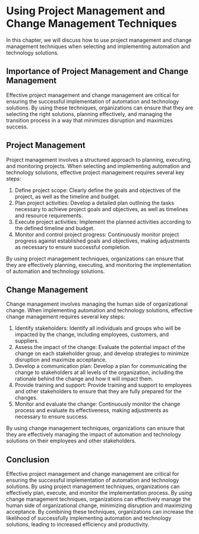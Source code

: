 Using Project Management and Change Management Techniques
====================================================================================================================================

In this chapter, we will discuss how to use project management and change management techniques when selecting and implementing automation and technology solutions.

Importance of Project Management and Change Management
------------------------------------------------------

Effective project management and change management are critical for ensuring the successful implementation of automation and technology solutions. By using these techniques, organizations can ensure that they are selecting the right solutions, planning effectively, and managing the transition process in a way that minimizes disruption and maximizes success.

Project Management
------------------

Project management involves a structured approach to planning, executing, and monitoring projects. When selecting and implementing automation and technology solutions, effective project management requires several key steps:

1. Define project scope: Clearly define the goals and objectives of the project, as well as the timeline and budget.
2. Plan project activities: Develop a detailed plan outlining the tasks necessary to achieve project goals and objectives, as well as timelines and resource requirements.
3. Execute project activities: Implement the planned activities according to the defined timeline and budget.
4. Monitor and control project progress: Continuously monitor project progress against established goals and objectives, making adjustments as necessary to ensure successful completion.

By using project management techniques, organizations can ensure that they are effectively planning, executing, and monitoring the implementation of automation and technology solutions.

Change Management
-----------------

Change management involves managing the human side of organizational change. When implementing automation and technology solutions, effective change management requires several key steps:

1. Identify stakeholders: Identify all individuals and groups who will be impacted by the change, including employees, customers, and suppliers.
2. Assess the impact of the change: Evaluate the potential impact of the change on each stakeholder group, and develop strategies to minimize disruption and maximize acceptance.
3. Develop a communication plan: Develop a plan for communicating the change to stakeholders at all levels of the organization, including the rationale behind the change and how it will impact them.
4. Provide training and support: Provide training and support to employees and other stakeholders to ensure that they are fully prepared for the changes.
5. Monitor and evaluate the change: Continuously monitor the change process and evaluate its effectiveness, making adjustments as necessary to ensure success.

By using change management techniques, organizations can ensure that they are effectively managing the impact of automation and technology solutions on their employees and other stakeholders.

Conclusion
----------

Effective project management and change management are critical for ensuring the successful implementation of automation and technology solutions. By using project management techniques, organizations can effectively plan, execute, and monitor the implementation process. By using change management techniques, organizations can effectively manage the human side of organizational change, minimizing disruption and maximizing acceptance. By combining these techniques, organizations can increase the likelihood of successfully implementing automation and technology solutions, leading to increased efficiency and productivity.
